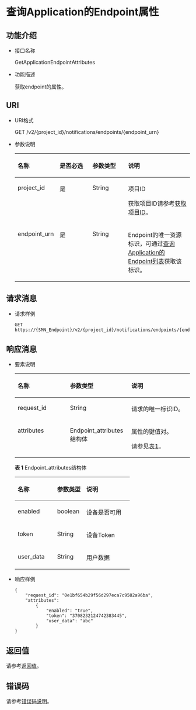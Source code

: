 # 查询Application的Endpoint属性<a name="smn_api_58005"></a>

## 功能介绍<a name="zh-cn_topic_0118694310_section19253649"></a>

-   接口名称

    GetApplicationEndpointAttributes

-   功能描述

    获取endpoint的属性。


## URI<a name="zh-cn_topic_0118694310_section39065117"></a>

-   URI格式

    GET /v2/\{project\_id\}/notifications/endpoints/\{endpoint\_urn\}

-   参数说明

    <a name="zh-cn_topic_0118694310_table28010135"></a>
    <table><thead align="left"><tr id="zh-cn_topic_0118694310_row48692557"><th class="cellrowborder" valign="top" width="20.990000000000002%" id="mcps1.1.5.1.1"><p id="zh-cn_topic_0118694310_p51783064"><a name="zh-cn_topic_0118694310_p51783064"></a><a name="zh-cn_topic_0118694310_p51783064"></a>名称</p>
    </th>
    <th class="cellrowborder" valign="top" width="19.75%" id="mcps1.1.5.1.2"><p id="zh-cn_topic_0118694310_p33678668"><a name="zh-cn_topic_0118694310_p33678668"></a><a name="zh-cn_topic_0118694310_p33678668"></a>是否必选</p>
    </th>
    <th class="cellrowborder" valign="top" width="20.990000000000002%" id="mcps1.1.5.1.3"><p id="zh-cn_topic_0118694310_p43617551"><a name="zh-cn_topic_0118694310_p43617551"></a><a name="zh-cn_topic_0118694310_p43617551"></a>参数类型</p>
    </th>
    <th class="cellrowborder" valign="top" width="38.269999999999996%" id="mcps1.1.5.1.4"><p id="zh-cn_topic_0118694310_p43360780"><a name="zh-cn_topic_0118694310_p43360780"></a><a name="zh-cn_topic_0118694310_p43360780"></a>说明</p>
    </th>
    </tr>
    </thead>
    <tbody><tr id="zh-cn_topic_0118694310_row15605454"><td class="cellrowborder" valign="top" width="20.990000000000002%" headers="mcps1.1.5.1.1 "><p id="zh-cn_topic_0118694310_p56082276"><a name="zh-cn_topic_0118694310_p56082276"></a><a name="zh-cn_topic_0118694310_p56082276"></a>project_id</p>
    </td>
    <td class="cellrowborder" valign="top" width="19.75%" headers="mcps1.1.5.1.2 "><p id="zh-cn_topic_0118694310_p46370514"><a name="zh-cn_topic_0118694310_p46370514"></a><a name="zh-cn_topic_0118694310_p46370514"></a>是</p>
    </td>
    <td class="cellrowborder" valign="top" width="20.990000000000002%" headers="mcps1.1.5.1.3 "><p id="zh-cn_topic_0118694310_p65024193"><a name="zh-cn_topic_0118694310_p65024193"></a><a name="zh-cn_topic_0118694310_p65024193"></a>String</p>
    </td>
    <td class="cellrowborder" valign="top" width="38.269999999999996%" headers="mcps1.1.5.1.4 "><p id="zh-cn_topic_0118694310_p32468313"><a name="zh-cn_topic_0118694310_p32468313"></a><a name="zh-cn_topic_0118694310_p32468313"></a>项目ID</p>
    <p id="zh-cn_topic_0118694310_p23779363"><a name="zh-cn_topic_0118694310_p23779363"></a><a name="zh-cn_topic_0118694310_p23779363"></a>获取项目ID请参考<a href="获取项目ID.md">获取项目ID</a>。</p>
    </td>
    </tr>
    <tr id="zh-cn_topic_0118694310_row55405230"><td class="cellrowborder" valign="top" width="20.990000000000002%" headers="mcps1.1.5.1.1 "><p id="zh-cn_topic_0118694310_p58638646"><a name="zh-cn_topic_0118694310_p58638646"></a><a name="zh-cn_topic_0118694310_p58638646"></a>endpoint_urn</p>
    </td>
    <td class="cellrowborder" valign="top" width="19.75%" headers="mcps1.1.5.1.2 "><p id="zh-cn_topic_0118694310_p52109899"><a name="zh-cn_topic_0118694310_p52109899"></a><a name="zh-cn_topic_0118694310_p52109899"></a>是</p>
    </td>
    <td class="cellrowborder" valign="top" width="20.990000000000002%" headers="mcps1.1.5.1.3 "><p id="zh-cn_topic_0118694310_p60152276"><a name="zh-cn_topic_0118694310_p60152276"></a><a name="zh-cn_topic_0118694310_p60152276"></a>String</p>
    </td>
    <td class="cellrowborder" valign="top" width="38.269999999999996%" headers="mcps1.1.5.1.4 "><p id="zh-cn_topic_0118694310_p40496186"><a name="zh-cn_topic_0118694310_p40496186"></a><a name="zh-cn_topic_0118694310_p40496186"></a>Endpoint的唯一资源标识，可通过<a href="查询Application的Endpoint列表.md">查询Application的Endpoint列表</a>获取该标识。</p>
    </td>
    </tr>
    </tbody>
    </table>


## 请求消息<a name="zh-cn_topic_0118694310_section16041741"></a>

-   请求样例

    ```
    GET https://{SMN_Endpoint}/v2/{project_id}/notifications/endpoints/{endpoint_urn}
    ```


## 响应消息<a name="zh-cn_topic_0118694310_section10157945"></a>

-   要素说明

    <a name="zh-cn_topic_0118694310_table39016537"></a>
    <table><thead align="left"><tr id="zh-cn_topic_0118694310_row38686068"><th class="cellrowborder" valign="top" width="29.872987298729875%" id="mcps1.1.4.1.1"><p id="zh-cn_topic_0118694310_p46563795"><a name="zh-cn_topic_0118694310_p46563795"></a><a name="zh-cn_topic_0118694310_p46563795"></a>名称</p>
    </th>
    <th class="cellrowborder" valign="top" width="35.063506350635066%" id="mcps1.1.4.1.2"><p id="zh-cn_topic_0118694310_p13571075"><a name="zh-cn_topic_0118694310_p13571075"></a><a name="zh-cn_topic_0118694310_p13571075"></a>参数类型</p>
    </th>
    <th class="cellrowborder" valign="top" width="35.063506350635066%" id="mcps1.1.4.1.3"><p id="zh-cn_topic_0118694310_p25515308"><a name="zh-cn_topic_0118694310_p25515308"></a><a name="zh-cn_topic_0118694310_p25515308"></a>说明</p>
    </th>
    </tr>
    </thead>
    <tbody><tr id="zh-cn_topic_0118694310_row36429702"><td class="cellrowborder" valign="top" width="29.872987298729875%" headers="mcps1.1.4.1.1 "><p id="zh-cn_topic_0118694310_p65124744"><a name="zh-cn_topic_0118694310_p65124744"></a><a name="zh-cn_topic_0118694310_p65124744"></a>request_id</p>
    </td>
    <td class="cellrowborder" valign="top" width="35.063506350635066%" headers="mcps1.1.4.1.2 "><p id="zh-cn_topic_0118694310_p40612898"><a name="zh-cn_topic_0118694310_p40612898"></a><a name="zh-cn_topic_0118694310_p40612898"></a>String</p>
    </td>
    <td class="cellrowborder" valign="top" width="35.063506350635066%" headers="mcps1.1.4.1.3 "><p id="zh-cn_topic_0118694310_p1310461"><a name="zh-cn_topic_0118694310_p1310461"></a><a name="zh-cn_topic_0118694310_p1310461"></a>请求的唯一标识ID。</p>
    </td>
    </tr>
    <tr id="zh-cn_topic_0118694310_row15802441"><td class="cellrowborder" valign="top" width="29.872987298729875%" headers="mcps1.1.4.1.1 "><p id="zh-cn_topic_0118694310_p4929340"><a name="zh-cn_topic_0118694310_p4929340"></a><a name="zh-cn_topic_0118694310_p4929340"></a>attributes</p>
    </td>
    <td class="cellrowborder" valign="top" width="35.063506350635066%" headers="mcps1.1.4.1.2 "><p id="p32101619144816"><a name="p32101619144816"></a><a name="p32101619144816"></a>Endpoint_attributes结构体</p>
    </td>
    <td class="cellrowborder" valign="top" width="35.063506350635066%" headers="mcps1.1.4.1.3 "><p id="zh-cn_topic_0118694310_p62040064"><a name="zh-cn_topic_0118694310_p62040064"></a><a name="zh-cn_topic_0118694310_p62040064"></a>属性的键值对。</p>
    <p id="zh-cn_topic_0118694338_p49277517"><a name="zh-cn_topic_0118694338_p49277517"></a><a name="zh-cn_topic_0118694338_p49277517"></a>请参见<a href="#table219819244718">表1</a>。</p>
    </td>
    </tr>
    </tbody>
    </table>

    **表 1**  Endpoint\_attributes结构体

    <a name="table219819244718"></a>
    <table><thead align="left"><tr id="row1526011204718"><th class="cellrowborder" valign="top" width="34.33%" id="mcps1.2.4.1.1"><p id="p182602274711"><a name="p182602274711"></a><a name="p182602274711"></a>名称</p>
    </th>
    <th class="cellrowborder" valign="top" width="25.369999999999997%" id="mcps1.2.4.1.2"><p id="p19260192154719"><a name="p19260192154719"></a><a name="p19260192154719"></a>参数类型</p>
    </th>
    <th class="cellrowborder" valign="top" width="40.300000000000004%" id="mcps1.2.4.1.3"><p id="p126017204718"><a name="p126017204718"></a><a name="p126017204718"></a>说明</p>
    </th>
    </tr>
    </thead>
    <tbody><tr id="row15260132164715"><td class="cellrowborder" valign="top" width="34.33%" headers="mcps1.2.4.1.1 "><p id="p8907105518498"><a name="p8907105518498"></a><a name="p8907105518498"></a>enabled</p>
    </td>
    <td class="cellrowborder" valign="top" width="25.369999999999997%" headers="mcps1.2.4.1.2 "><p id="p129078554491"><a name="p129078554491"></a><a name="p129078554491"></a>boolean</p>
    </td>
    <td class="cellrowborder" valign="top" width="40.300000000000004%" headers="mcps1.2.4.1.3 "><p id="p390755554913"><a name="p390755554913"></a><a name="p390755554913"></a>设备是否可用</p>
    </td>
    </tr>
    <tr id="row926062154712"><td class="cellrowborder" valign="top" width="34.33%" headers="mcps1.2.4.1.1 "><p id="p1390725544917"><a name="p1390725544917"></a><a name="p1390725544917"></a>token</p>
    </td>
    <td class="cellrowborder" valign="top" width="25.369999999999997%" headers="mcps1.2.4.1.2 "><p id="p18907455114917"><a name="p18907455114917"></a><a name="p18907455114917"></a>String</p>
    </td>
    <td class="cellrowborder" valign="top" width="40.300000000000004%" headers="mcps1.2.4.1.3 "><p id="p1190775544911"><a name="p1190775544911"></a><a name="p1190775544911"></a>设备Token</p>
    </td>
    </tr>
    <tr id="row2026012218470"><td class="cellrowborder" valign="top" width="34.33%" headers="mcps1.2.4.1.1 "><p id="p9907185512496"><a name="p9907185512496"></a><a name="p9907185512496"></a>user_data</p>
    </td>
    <td class="cellrowborder" valign="top" width="25.369999999999997%" headers="mcps1.2.4.1.2 "><p id="p20907175511495"><a name="p20907175511495"></a><a name="p20907175511495"></a>String</p>
    </td>
    <td class="cellrowborder" valign="top" width="40.300000000000004%" headers="mcps1.2.4.1.3 "><p id="p11907145544910"><a name="p11907145544910"></a><a name="p11907145544910"></a>用户数据</p>
    </td>
    </tr>
    </tbody>
    </table>

-   响应样例

    ```
    {
        "request_id": "0e1bf654b29f56d297eca7c9502a96ba", 
        "attributes": 
            {
                "enabled": "true", 
                "token": "3708232124742383445",
                "user_data": "abc"
            }
    }
    ```


## 返回值<a name="section242171292113"></a>

请参考[返回值](返回值.md)。

## 错误码<a name="section73211020122511"></a>

请参考[错误码说明](错误码说明.md)。

